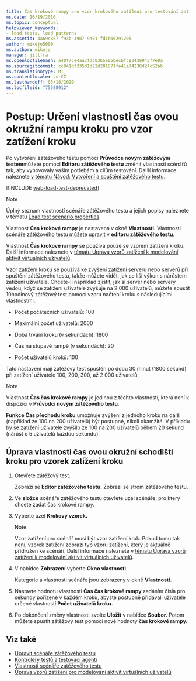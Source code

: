```yaml
---
title: Čas krokové rampy pro vzor krokového zatížení pro testování zatížení
ms.date: 10/19/2016
ms.topic: conceptual
helpviewer_keywords:
- load tests, load patterns
ms.assetid: 4a69e857-f93b-4907-9a01-fd1b66291205
author: mikejo5000
ms.author: mikejo
manager: jillfra
ms.openlocfilehash: a40f7ce4aacfdc03b5e05becbfc83439945f7e8a
ms.sourcegitcommit: cc841df335d1d22d281871fe41e74238d2fc52a6
ms.translationtype: MT
ms.contentlocale: cs-CZ
ms.lasthandoff: 03/18/2020
ms.locfileid: "75588912"
---
```

# <a name="how-to-specify-the-step-ramp-time-property-for-a-step-load-pattern"></a>Postup: Určení vlastnosti čas ovou okružní rampu kroku pro vzor zatížení kroku

Po vytvoření zátěžového testu pomocí **Průvodce novým zátěžovým testem**můžete pomocí **Editoru zátěžového testu** změnit vlastnosti scénářů tak, aby vyhovovaly vašim potřebám a cílům testování. Další informace naleznete [v tématu Návod: Vytvoření a spuštění zátěžového testu](../test/walkthrough-create-and-run-a-load-test.md).

[!INCLUDE [web-load-test-deprecated](includes/web-load-test-deprecated.md)]

> [!NOTE]
> Úplný seznam vlastností scénáře zátěžového testu a jejich popisy naleznete v tématu [Load test scenario properties](../test/load-test-scenario-properties.md).

Vlastnost **Čas krokové rampy** je nastavena v okně **Vlastnosti.** Vlastnosti scénáře zátěžového testu můžete upravit v **editoru zátěžového testu**.

Vlastnost **Čas krokové rampy** se používá pouze se vzorem zatížení kroku. Další informace naleznete v [tématu Úprava vzorů zatížení k modelování aktivit virtuálních uživatelů](../test/edit-load-patterns-to-model-virtual-user-activities.md).

Vzor zatížení kroku se používá ke zvýšení zatížení serveru nebo serverů při spuštění zátěžového testu, takže můžete vidět, jak se liší výkon s nárůstem zatížení uživatele. Chcete-li například zjistit, jak si server nebo servery vedou, když se zatížení uživatele zvyšuje na 2 000 uživatelů, můžete spustit 10hodinový zátěžový test pomocí vzoru načtení kroku s následujícími vlastnostmi:

- Počet počátečních uživatelů: 100

- Maximální počet uživatelů: 2000

- Doba trvání kroku (v sekundách): 1800

- Čas na stupavé rampě (v sekundách): 20

- Počet uživatelů kroků: 100

Tato nastavení mají zátěžový test spuštěn po dobu 30 minut (1800 sekund) při zatížení uživatele 100, 200, 300, až 2 000 uživatelů.

> [!NOTE]
> Vlastnost **Čas čas krokové rampy** je jedinou z těchto vlastností, která není k dispozici v **Průvodci novým zátěžového testu**.

**Funkce Čas přechodu kroku** umožňuje zvýšení z jednoho kroku na další (například ze 100 na 200 uživatelů) být postupné, nikoli okamžité. V příkladu by se zatížení uživatele zvýšilo ze 100 na 200 uživatelů během 20 sekund (nárůst o 5 uživatelů každou sekundu).

## <a name="to-edit-the-step-ramp-time-property-for-a-step-load-pattern"></a>Úprava vlastnosti čas ovou okružní schodišti kroku pro vzorek zatížení kroku

1. Otevřete zátěžový test.

     Zobrazí se **Editor zátěžového testu.** Zobrazí se strom zátěžového testu.

2. Ve **složce** scénáře zátěžového testu otevřete uzel scénáře, pro který chcete zadat čas krokové rampy.

3. Vyberte uzel **Krokový vzorek.**

    > [!NOTE]
    > Vzor zatížení pro scénář musí být vzor zatížení krok. Pokud tomu tak není, vzorek zatížení zobrazí typ vzoru zatížení, který je aktuálně přidružen ke scénáři. Další informace naleznete v [tématu Úprava vzorů zatížení k modelování aktivit virtuálních uživatelů](../test/edit-load-patterns-to-model-virtual-user-activities.md).

4. V nabídce **Zobrazení** vyberte **Okno vlastnosti**.

     Kategorie a vlastnosti scénáře jsou zobrazeny v okně **Vlastnosti.**

5. Nastavte hodnotu vlastnosti **Čas čas krokové rampy** zadáním čísla pro sekundy pořízené v každém kroku, abyste postupně přidávali uživatele určené vlastností **Počet uživatelů kroku.**

6. Po dokončení změny vlastnosti zvolte **Uložit** v nabídce **Soubor.** Potom můžete spustit zátěžový test pomocí nové hodnoty **čas krokové rampy.**

## <a name="see-also"></a>Viz také

- [Upravit scénáře zátěžového testu](../test/edit-load-test-scenarios.md)
- [Kontrolery testů a testovací agenti](configure-test-agents-and-controllers-for-load-tests.md)
- [Vlastnosti scénáře zátěžového testu](../test/load-test-scenario-properties.md)
- [Úprava vzorů zatížení pro modelování aktivit virtuálních uživatelů](../test/edit-load-patterns-to-model-virtual-user-activities.md)
